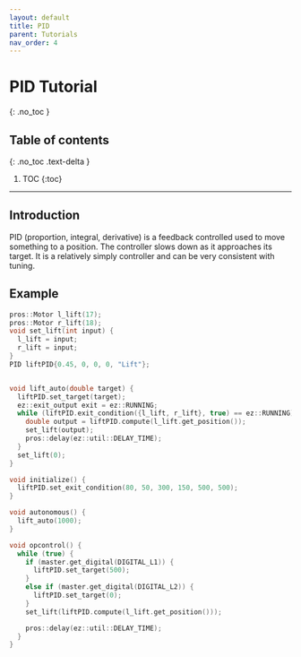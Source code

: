 ```yaml
---
layout: default
title: PID 
parent: Tutorials
nav_order: 4
---
```



# **PID Tutorial**
{: .no_toc }

## Table of contents
{: .no_toc .text-delta }

1. TOC
{:toc}


---

## Introduction  
PID (proportion, integral, derivative) is a feedback controlled used to move something to a position.  The controller slows down as it approaches its target.  It is a relatively simply controller and can be very consistent with tuning.  

## Example  
```cpp
pros::Motor l_lift(17);
pros::Motor r_lift(18);
void set_lift(int input) {
  l_lift = input;
  r_lift = input;
}
PID liftPID{0.45, 0, 0, 0, "Lift"};


void lift_auto(double target) {
  liftPID.set_target(target);
  ez::exit_output exit = ez::RUNNING;
  while (liftPID.exit_condition({l_lift, r_lift}, true) == ez::RUNNING) {
    double output = liftPID.compute(l_lift.get_position());
    set_lift(output);
    pros::delay(ez::util::DELAY_TIME);
  }
  set_lift(0);
}

void initialize() {
  liftPID.set_exit_condition(80, 50, 300, 150, 500, 500);
}

void autonomous() {
  lift_auto(1000);
}

void opcontrol() {
  while (true) {
    if (master.get_digital(DIGITAL_L1)) {
      liftPID.set_target(500);
    }
    else if (master.get_digital(DIGITAL_L2)) {
      liftPID.set_target(0);
    }
    set_lift(liftPID.compute(l_lift.get_position()));

    pros::delay(ez::util::DELAY_TIME);
  }
}
```
